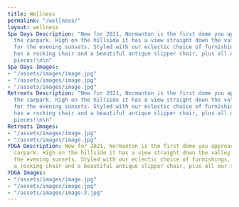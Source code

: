 ```yaml
---
title: Wellness
permalink: "/wellness/"
layout: wellness
Spa Days Description: "New for 2021, Normanton is the first dome you approach from
  the carpark. High on the hillside it has a view straight down the valley. Perfect
  for the evening sunsets. Styled with our eclectic choice of furnishings, the dome
  has a rocking chair and a beautiful antique slipper chair, plus all our standard
  pieces!\n\n"
Spa Days Images:
- "/assets/images/image.jpg"
- "/assets/images/image.jpg"
- "/assets/images/image.jpg"
Retreats Description: "New for 2021, Normanton is the first dome you approach from
  the carpark. High on the hillside it has a view straight down the valley. Perfect
  for the evening sunsets. Styled with our eclectic choice of furnishings, the dome
  has a rocking chair and a beautiful antique slipper chair, plus all our standard
  pieces!\n\n"
Retreats Images:
- "/assets/images/image.jpg"
- "/assets/images/image.jpg"
YOGA Description: New for 2021, Normanton is the first dome you approach from the
  carpark. High on the hillside it has a view straight down the valley. Perfect for
  the evening sunsets. Styled with our eclectic choice of furnishings, the dome has
  a rocking chair and a beautiful antique slipper chair, plus all our standard pieces!
YOGA Images:
- "/assets/images/image.jpg"
- "/assets/images/image.jpg"
- "/assets/images/image-3.jpg"
---
```


